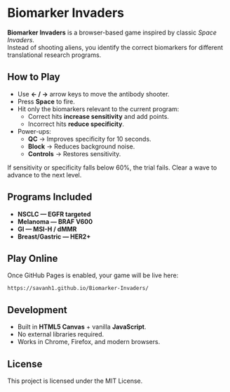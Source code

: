 
# Biomarker Invaders

**Biomarker Invaders** is a browser-based game inspired by classic *Space Invaders*.  
Instead of shooting aliens, you identify the correct biomarkers for different translational research programs.

## How to Play
- Use **← / →** arrow keys to move the antibody shooter.  
- Press **Space** to fire.  
- Hit only the biomarkers relevant to the current program:
  - Correct hits **increase sensitivity** and add points.
  - Incorrect hits **reduce specificity**.
- Power-ups:
  - **QC** → Improves specificity for 10 seconds.  
  - **Block** → Reduces background noise.  
  - **Controls** → Restores sensitivity.  

If sensitivity or specificity falls below 60%, the trial fails. Clear a wave to advance to the next level.

## Programs Included
- **NSCLC — EGFR targeted**  
- **Melanoma — BRAF V600**  
- **GI — MSI-H / dMMR**  
- **Breast/Gastric — HER2+**

## Play Online
Once GitHub Pages is enabled, your game will be live here:  
```
https://savanh1.github.io/Biomarker-Invaders/
```

## Development
- Built in **HTML5 Canvas** + vanilla **JavaScript**.  
- No external libraries required.  
- Works in Chrome, Firefox, and modern browsers.  

## License
This project is licensed under the MIT License.  
